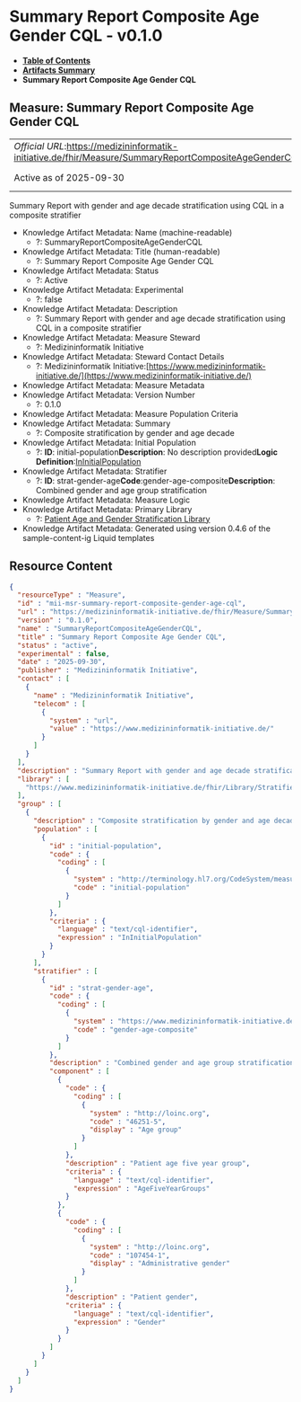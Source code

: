 # Summary Report Composite Age Gender CQL - v0.1.0

* [**Table of Contents**](toc.md)
* [**Artifacts Summary**](artifacts.md)
* **Summary Report Composite Age Gender CQL**

## Measure: Summary Report Composite Age Gender CQL 

| | |
| :--- | :--- |
| *Official URL*:https://medizininformatik-initiative.de/fhir/Measure/SummaryReportCompositeAgeGenderCQL | *Version*:0.1.0 |
| Active as of 2025-09-30 | *Computable Name*:SummaryReportCompositeAgeGenderCQL |

 
Summary Report with gender and age decade stratification using CQL in a composite stratifier 

* Knowledge Artifact Metadata: Name (machine-readable)
  * ?: SummaryReportCompositeAgeGenderCQL
* Knowledge Artifact Metadata: Title (human-readable)
  * ?: Summary Report Composite Age Gender CQL
* Knowledge Artifact Metadata: Status
  * ?: Active
* Knowledge Artifact Metadata: Experimental
  * ?: false
* Knowledge Artifact Metadata: Description
  * ?: Summary Report with gender and age decade stratification using CQL in a composite stratifier
* Knowledge Artifact Metadata: Measure Steward
  * ?: Medizininformatik Initiative
* Knowledge Artifact Metadata: Steward Contact Details
  * ?: Medizininformatik Initiative:[https://www.medizininformatik-initiative.de/](https://www.medizininformatik-initiative.de/)
* Knowledge Artifact Metadata: Measure Metadata
* Knowledge Artifact Metadata: Version Number
  * ?: 0.1.0
* Knowledge Artifact Metadata: Measure Population Criteria
* Knowledge Artifact Metadata: Summary
  * ?: Composite stratification by gender and age decade
* Knowledge Artifact Metadata: Initial Population
  * ?: **ID**: initial-population**Description**: No description provided**Logic Definition**:[InInitialPopulation](#stratifieragegender-ininitialpopulation)
* Knowledge Artifact Metadata: Stratifier
  * ?: **ID**: strat-gender-age**Code**:gender-age-composite**Description**: Combined gender and age group stratification
* Knowledge Artifact Metadata: Measure Logic
* Knowledge Artifact Metadata: Primary Library
  * ?: [Patient Age and Gender Stratification Library](Bundle-mii-bdl-measure-library-transaction-bundle.md)
* Knowledge Artifact Metadata: Generated using version 0.4.6 of the sample-content-ig Liquid templates



## Resource Content

```json
{
  "resourceType" : "Measure",
  "id" : "mii-msr-summary-report-composite-gender-age-cql",
  "url" : "https://medizininformatik-initiative.de/fhir/Measure/SummaryReportCompositeAgeGenderCQL",
  "version" : "0.1.0",
  "name" : "SummaryReportCompositeAgeGenderCQL",
  "title" : "Summary Report Composite Age Gender CQL",
  "status" : "active",
  "experimental" : false,
  "date" : "2025-09-30",
  "publisher" : "Medizininformatik Initiative",
  "contact" : [
    {
      "name" : "Medizininformatik Initiative",
      "telecom" : [
        {
          "system" : "url",
          "value" : "https://www.medizininformatik-initiative.de/"
        }
      ]
    }
  ],
  "description" : "Summary Report with gender and age decade stratification using CQL in a composite stratifier",
  "library" : [
    "https://www.medizininformatik-initiative.de/fhir/Library/StratifierAgeGender"
  ],
  "group" : [
    {
      "description" : "Composite stratification by gender and age decade",
      "population" : [
        {
          "id" : "initial-population",
          "code" : {
            "coding" : [
              {
                "system" : "http://terminology.hl7.org/CodeSystem/measure-population",
                "code" : "initial-population"
              }
            ]
          },
          "criteria" : {
            "language" : "text/cql-identifier",
            "expression" : "InInitialPopulation"
          }
        }
      ],
      "stratifier" : [
        {
          "id" : "strat-gender-age",
          "code" : {
            "coding" : [
              {
                "system" : "https://www.medizininformatik-initiative.de/fhir/summary-reports/CodeSystem/mii-cs-summary-report-codes",
                "code" : "gender-age-composite"
              }
            ]
          },
          "description" : "Combined gender and age group stratification",
          "component" : [
            {
              "code" : {
                "coding" : [
                  {
                    "system" : "http://loinc.org",
                    "code" : "46251-5",
                    "display" : "Age group"
                  }
                ]
              },
              "description" : "Patient age five year group",
              "criteria" : {
                "language" : "text/cql-identifier",
                "expression" : "AgeFiveYearGroups"
              }
            },
            {
              "code" : {
                "coding" : [
                  {
                    "system" : "http://loinc.org",
                    "code" : "107454-1",
                    "display" : "Administrative gender"
                  }
                ]
              },
              "description" : "Patient gender",
              "criteria" : {
                "language" : "text/cql-identifier",
                "expression" : "Gender"
              }
            }
          ]
        }
      ]
    }
  ]
}

```
